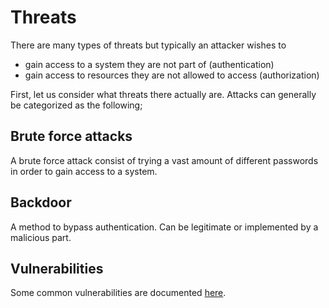 # Threats

There are many types of threats but typically an attacker wishes to

- gain access to a system they are not part of (authentication)
- gain access to resources they are not allowed to access (authorization)

First, let us consider what threats there actually are. Attacks can generally be
categorized as the following;

## Brute force attacks

A brute force attack consist of trying a vast amount of different passwords in
order to gain access to a system.

## Backdoor

A method to bypass authentication. Can be legitimate or implemented by a
malicious part.

## Vulnerabilities

Some common vulnerabilities are documented [here](vulnerabilities).
